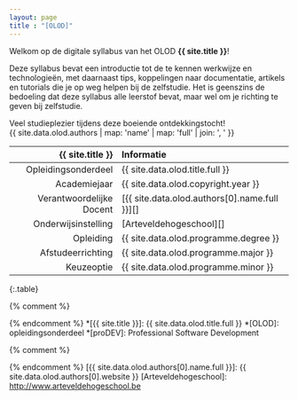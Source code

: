 ```yaml
---
layout: page
title : "[OLOD]"
---
```


Welkom op de digitale syllabus van het OLOD **{{ site.title }}**!

Deze syllabus bevat een introductie tot de te kennen werkwijze en technologieën, met daarnaast tips, koppelingen naar documentatie, artikels en tutorials die je op weg helpen bij de zelfstudie. Het is geenszins de bedoeling dat deze syllabus alle leerstof bevat, maar wel om je richting te geven bij zelfstudie.

Veel studieplezier tijdens deze boeiende ontdekkingstocht!  
{{ site.data.olod.authors | map: 'name' | map: 'full' | join: ', ' }}


|         {{ site.title }} | Informatie                                    |
|-------------------------:|:----------------------------------------------|
|      Opleidingsonderdeel | {{ site.data.olod.title.full }}               |
|             Academiejaar | {{ site.data.olod.copyright.year }}           |
| Verantwoordelijke Docent | [{{ site.data.olod.authors[0].name.full }}][] |
|      Onderwijsinstelling | [Arteveldehogeschool][]                       |
|                Opleiding | {{ site.data.olod.programme.degree }}         |
|        Afstudeerrichting | {{ site.data.olod.programme.major }}          |
|               Keuzeoptie | {{ site.data.olod.programme.minor }}          |
{:.table}


{% comment %}
<!-- ⚓ Afkortingen -->
{% endcomment %}
*[{{ site.title }}]:        {{ site.data.olod.title.full }}
*[OLOD]:                    opleidingsonderdeel
*[proDEV]:                  Professional Software Development

{% comment %}
<!-- ⚓ Hyperlinks -->
{% endcomment %}
[{{ site.data.olod.authors[0].name.full }}]: {{ site.data.olod.authors[0].website }}
[Arteveldehogeschool]:      http://www.arteveldehogeschool.be
